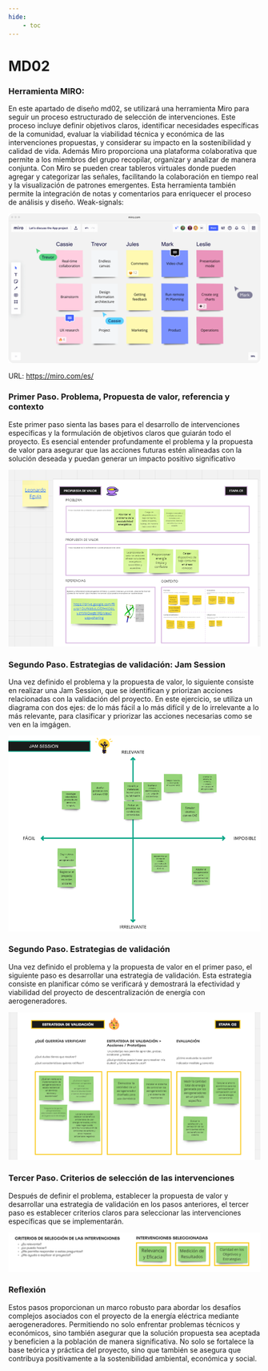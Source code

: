 ```yaml
---
hide:
    - toc
---
```


# MD02

### Herramienta MIRO:

En este apartado de diseño md02, se utilizará una herramienta Miro para seguir un proceso estructurado de selección de intervenciones. Este proceso incluye definir objetivos claros, identificar necesidades específicas de la comunidad, evaluar la viabilidad técnica y económica de las intervenciones propuestas, y considerar su impacto en la sostenibilidad y calidad de vida. Además Miro proporciona una plataforma colaborativa que permite a los miembros del grupo recopilar, organizar y analizar de manera conjunta. Con Miro se pueden crear tableros virtuales donde pueden agregar y categorizar las señales, facilitando la colaboración en tiempo real y la visualización de patrones emergentes. Esta herramienta también permite la integración de notas y comentarios para enriquecer el proceso de análisis y diseño.
Weak-signals:

![](../images/MD01/miro.png)

URL: https://miro.com/es/

### Primer Paso. Problema, Propuesta de valor, referencia y contexto

Este primer paso sienta las bases para el desarrollo de intervenciones específicas y la formulación de objetivos claros que guiarán todo el proyecto. Es esencial entender profundamente el problema y la propuesta de valor para asegurar que las acciones futuras estén alineadas con la solución deseada y puedan generar un impacto positivo significativo

![](../images/MD02/image_md02_1.png)

### Segundo Paso. Estrategias de validación: Jam Session
 
Una vez definido el problema y la propuesta de valor, lo siguiente consiste en realizar una Jam Session, que se identifican y priorizan acciones relacionadas con la validación del proyecto. En este ejercicio, se utiliza un diagrama con dos ejes: de lo más fácil a lo más difícil y de lo irrelevante a lo más relevante, para clasificar y priorizar las acciones necesarias como se ven en la imgágen.

![](../images/MD02/image_md02_4.png)


### Segundo Paso. Estrategias de validación

Una vez definido el problema y la propuesta de valor en el primer paso, el siguiente paso es desarrollar una estrategia de validación. Esta estrategia consiste en planificar cómo se verificará y demostrará la efectividad y viabilidad del proyecto de descentralización de energía con aerogeneradores.

![](../images/MD02/image_md02_2.png)


### Tercer Paso. Criterios de selección de las intervenciones

Después de definir el problema, establecer la propuesta de valor y desarrollar una estrategia de validación en los pasos anteriores, el tercer paso es establecer criterios claros para seleccionar las intervenciones específicas que se implementarán.

![](../images/MD02/image_md02_3.png)

### Reflexión 

 Estos pasos proporcionan un marco robusto para abordar los desafíos complejos asociados con el proyecto de la energía eléctrica mediante aerogeneradores. Permitiendo no solo enfrentar problemas técnicos y económicos, sino también asegurar que la solución propuesta sea aceptada y beneficien a la población de manera significativa. No solo se fortalece la base teórica y práctica del proyecto, sino que también se asegura que contribuya positivamente a la sostenibilidad ambiental, económica y social.